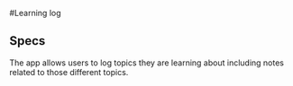 #Learning log

## Specs

The app allows users to log topics they are learning about including notes related to those different topics.

